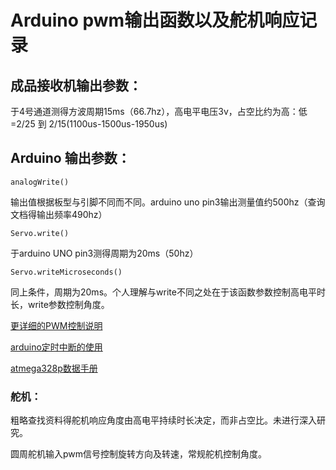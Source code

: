 # Arduino pwm输出函数以及舵机响应记录

## 成品接收机输出参数：

于4号通道测得方波周期15ms（66.7hz），高电平电压3v，占空比约为高：低=2/25 到 2/15(1100us-1500us-1950us)

## Arduino 输出参数：

`analogWrite()`

输出值根据板型与引脚不同而不同。arduino uno pin3输出测量值约500hz（查询文档得输出频率490hz）

`Servo.write()`

于arduino UNO pin3测得周期为20ms（50hz）

`Servo.writeMicroseconds()`

同上条件，周期为20ms。个人理解与write不同之处在于该函数参数控制高电平时长，write参数控制角度。

[更详细的PWM控制说明](https://www.arduino.cc/en/Tutorial/SecretsOfArduinoPWM)

[arduino定时中断的使用](https://www.instructables.com/id/Arduino-Timer-Interrupts/)

[atmega328p数据手册](https://www.microchip.com/wwwproducts/en/ATMEGA328P)

### 舵机：

粗略查找资料得舵机响应角度由高电平持续时长决定，而非占空比。未进行深入研究。

圆周舵机输入pwm信号控制旋转方向及转速，常规舵机控制角度。

